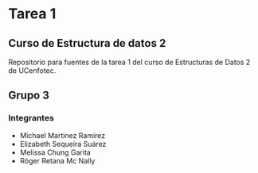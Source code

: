 # Tarea 1 
## Curso de Estructura de datos 2
Repositorio para fuentes de la tarea 1 del curso de Estructuras de Datos 2 de UCenfotec.

## Grupo 3
### Integrantes
- Michael Martinez Ramirez
- Elizabeth Sequeira Suárez 
- Melissa Chung Garita 
- Róger Retana Mc Nally


